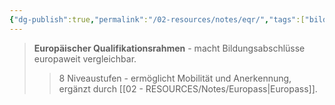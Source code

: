 ```yaml
---
{"dg-publish":true,"permalink":"/02-resources/notes/eqr/","tags":["bildung/europa"],"noteIcon":"","updated":"2025-09-05T10:12:28.000+02:00"}
---
```


>**Europäischer Qualifikationsrahmen** - macht Bildungsabschlüsse europaweit vergleichbar.
>>8 Niveaustufen - ermöglicht Mobilität und Anerkennung, ergänzt durch [[02 - RESOURCES/Notes/Europass\|Europass]].